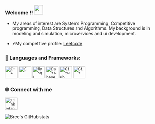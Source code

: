 ### Welcome !! <img src="https://raw.githubusercontent.com/MartinHeinz/MartinHeinz/master/wave.gif" width="30px">

-  My areas of interest are  Systems Programming, Competitive programming, Data Structures and Algorithms. My background is in modeling and simulation, microservices and ui development.

-  ⚡My competitive profile: [Leetcode](https://leetcode.com/BreeDurbin)
 
 ### 🔧 Languages and Frameworks:

<code><img width="40px" src="https://img.icons8.com/color/4x/c-plus-plus-logo.png" title="C++"/></code>
<code><img width="40px" src="https://img.icons8.com/color/3x/c-programming.png" title="C"/></code>
<code><img width="40px" src="https://img.icons8.com/ios/4x/00758f/mysql-logo.png" title="MySQL"/></code>
<code><img width="40px" src="https://img.icons8.com/dusk/64/000000/database-restore.png" title="Database"/></code>
<code><img width="40px" src="https://img.icons8.com/fluent/8x/github.png" title="GitHub"/></code>
<code><img width="40px" src="https://img.icons8.com/color/2x/git.png" title="Git"/></code>

### 🌐 Connect with me 
<code><a href="https://www.linkedin.com/in/BreeDurbin/"><img width="40px" src="https://img.icons8.com/color/8x/000000/linkedin.png" title="Linkedin"/></a></code>

![Bree's GitHub stats](https://github-readme-stats-ivory-two-72.vercel.app/api?username=BreeDurbin&theme=blue-green&count_private=true&show_icons=true&include_all_commits=true)
